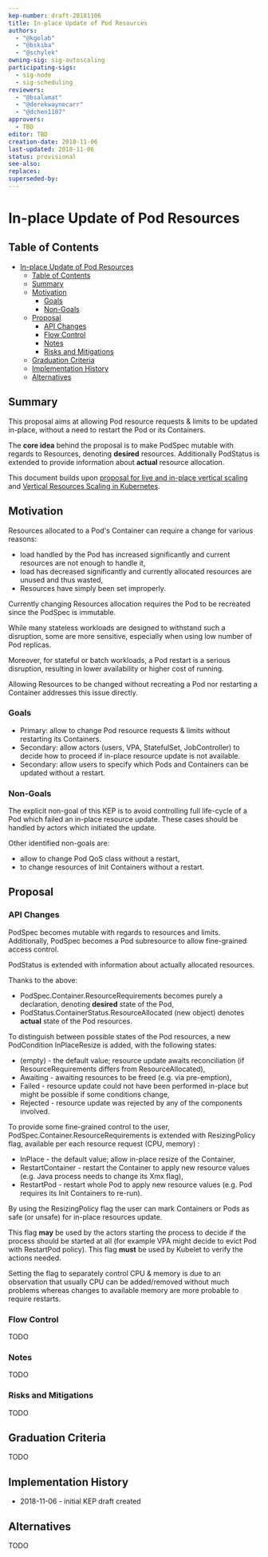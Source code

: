 ```yaml
---
kep-number: draft-20181106
title: In-place Update of Pod Resources
authors:
  - "@kgolab"
  - "@bskiba"
  - "@schylek"
owning-sig: sig-autoscaling
participating-sigs:
  - sig-node
  - sig-scheduling
reviewers:
  - "@bsalamat"
  - "@derekwaynecarr"
  - "@dchen1107"
approvers:
  - TBD
editor: TBD
creation-date: 2018-11-06
last-updated: 2018-11-06
status: provisional
see-also:
replaces:
superseded-by:
---
```


# In-place Update of Pod Resources

## Table of Contents

   * [In-place Update of Pod Resources](#in-place-update-of-pod-resources)
      * [Table of Contents](#table-of-contents)
      * [Summary](#summary)
      * [Motivation](#motivation)
         * [Goals](#goals)
         * [Non-Goals](#non-goals)
      * [Proposal](#proposal)
         * [API Changes](#api-changes)
         * [Flow Control](#flow-control)
         * [Notes](#notes)
         * [Risks and Mitigations](#risks-and-mitigations)
      * [Graduation Criteria](#graduation-criteria)
      * [Implementation History](#implementation-history)
      * [Alternatives](#alternatives)

## Summary

This proposal aims at allowing Pod resource requests & limits to be updated
in-place, without a need to restart the Pod or its Containers.

The **core idea** behind the proposal is to make PodSpec mutable with regards to
Resources, denoting **desired** resources.
Additionally PodStatus is extended to provide information about **actual**
resource allocation.

This document builds upon [proposal for live and in-place vertical scaling][] and
[Vertical Resources Scaling in Kubernetes][].

[proposal for live and in-place vertical scaling]: https://github.com/kubernetes/community/pull/1719
[Vertical Resources Scaling in Kubernetes]: https://docs.google.com/document/d/18K-bl1EVsmJ04xeRq9o_vfY2GDgek6B6wmLjXw-kos4/edit?ts=5b96bf40

## Motivation

Resources allocated to a Pod's Container can require a change for various reasons:
* load handled by the Pod has increased significantly and current resources are
  not enough to handle it,
* load has decreased significantly and currently allocated resources are unused
  and thus wasted,
* Resources have simply been set improperly.

Currently changing Resources allocation requires the Pod to be recreated since
the PodSpec is immutable.

While many stateless workloads are designed to withstand such a disruption, some
are more sensitive, especially when using low number of Pod replicas.

Moreover, for stateful or batch workloads, a Pod restart is a serious
disruption, resulting in lower availability or higher cost of running.

Allowing Resources to be changed without recreating a Pod nor restarting a
Container addresses this issue directly.

### Goals

* Primary: allow to change Pod resource requests & limits without restarting its
  Containers.
* Secondary: allow actors (users, VPA, StatefulSet, JobController) to decide
  how to proceed if in-place resource update is not available.
* Secondary: allow users to specify which Pods and Containers can be updated
  without a restart.

### Non-Goals

The explicit non-goal of this KEP is to avoid controlling full life-cycle of a
Pod which failed an in-place resource update. These cases should be handled by
actors which initiated the update.

Other identified non-goals are:
* allow to change Pod QoS class without a restart,
* to change resources of Init Containers without a restart.

## Proposal

### API Changes

PodSpec becomes mutable with regards to resources and limits.
Additionally, PodSpec becomes a Pod subresource to allow fine-grained access control.

PodStatus is extended with information about actually allocated resources.

Thanks to the above:
* PodSpec.Container.ResourceRequirements becomes purely a declaration,
  denoting **desired** state of the Pod,
* PodStatus.ContainerStatus.ResourceAllocated (new object) denotes **actual**
  state of the Pod resources.

To distinguish between possible states of the Pod resources,
a new PodCondition InPlaceResize is added, with the following states:
* (empty) - the default value; resource update awaits reconciliation
  (if ResourceRequirements differs from ResourceAllocated),
* Awaiting - awaiting resources to be freed (e.g. via pre-emption),
* Failed - resource update could not have been performed in-place
  but might be possible if some conditions change,
* Rejected - resource update was rejected by any of the components involved.

To provide some fine-grained control to the user,
PodSpec.Container.ResourceRequirements is extended with ResizingPolicy flag,
available per each resource request (CPU, memory) :
* InPlace - the default value; allow in-place resize of the Container,
* RestartContainer - restart the Container to apply new resource values
  (e.g. Java process needs to change its Xmx flag),
* RestartPod - restart whole Pod to apply new resource values
  (e.g. Pod requires its Init Containers to re-run).

By using the ResizingPolicy flag the user can mark Containers or Pods as safe
(or unsafe) for in-place resources update.

This flag **may** be used by the actors starting the process to decide if
the process should be started at all (for example VPA might decide to
evict Pod with RestartPod policy).
This flag **must** be used by Kubelet to verify the actions needed.

Setting the flag to separately control CPU & memory is due to an observation
that usually CPU can be added/removed without much problems whereas
changes to available memory are more probable to require restarts.

### Flow Control

TODO

### Notes

TODO

### Risks and Mitigations

TODO

## Graduation Criteria

TODO

## Implementation History

- 2018-11-06 - initial KEP draft created

## Alternatives

TODO

